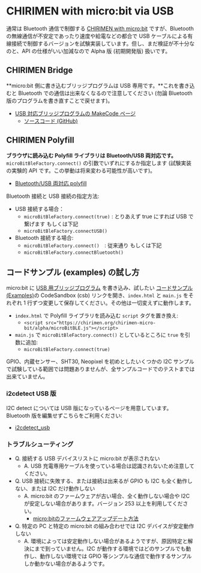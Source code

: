 # CHIRIMEN with micro:bit via USB

通常は Bluetooth 通信で制御する [CHIRIMEN with micro:bit](../) ですが、Bluetooth の無線通信が不安定であったり速度や給電などの都合で USB ケーブルによる有線接続で制御するバージョンを試験実装しています。但し、まだ検証が不十分なのと、API の仕様がいい加減なので Alpha 版 (初期開発版) 扱いです。

## CHIRIMEN Bridge

**micro:bit 側に書き込むブリッジプログラムは USB 専用です。**これを書き込むと Bluetooth での通信は出来なくなるので注意してください (勿論 Bluetooth 版のプログラムを書き直すことで戻せます)。

- [USB 対応ブリッジプログラムの MakeCode ページ](https://r.chirimen.org/makecode-chirimen-alpha)
  - [ソースコード (GitHub)](micro-bit-usb/)

## CHIRIMEN Polyfill

**ブラウザに読み込む Polyfill ライブラリは Bluetooth/USB 両対応です。**`microBitBleFactory.connect()` の引数でいずれにするか指定します (試験実装の実験的 API です。この挙動は将来変わる可能性が高いです)。

- [Bluetooth/USB 両対応 polyfill](https://chirimen.org/chirimen-micro-bit/alpha/microBitBLE.js)

Bluetooth 接続と USB 接続の指定方法:

- USB 接続する場合：
  - `microBitBleFactory.connect(true)` : とりあえず true にすれば USB で繋げます もしくは下記
  - `microBitBleFactory.connectUSB()`
- Bluetooth 接続する場合:
  - `microBitBleFactory.connect()`　: 従来通り もしくは下記
  - `microBitBleFactory.connectBluetooth()`

## コードサンプル (examples) の試し方

micro:bit に [USB 用ブリッジブログラム](https://r.chirimen.org/makecode-chirimen-alpha) を書き込み、試したい [コードサンプル (Examples)](../examples)の CodeSandbox (csb) リンクを開き、`index.html` と `main.js` をそれぞれ 1 行ずつ変更して保存してください。その他は一切変えずに動作します。

- `index.html` で Polyfill ライブラリを読み込む `script` タグを置き換え:
  - `<script src="https://chirimen.org/chirimen-micro-bit/alpha/microBitBLE.js"></script>`
- `main.js` で `microBitBleFactory.connect()` としているところに `true` を引数に追加:
  - `microBitBleFactory.connect(true)`

GPIO、内蔵センサー、SHT30, Neopixel を初めとしたいくつかの I2C サンプルで試験している範囲では問題ありませんが、全サンプルコードでのテストまでは出来ていません。

### i2cdetect USB 版

I2C detect については USB 版になっているページを用意しています。Bluetooth 版を編集せずこちらをご利用ください:

- [i2cdetect_usb](i2cdetect_usb/index.html)

### トラブルシューティング

- Q. 接続する USB デバイスリストに micro:bit が表示されない
  - A. USB 充電専用ケーブルを使っている場合は認識されないため注意してください。
- Q. USB 接続に失敗する、または接続は出来るが GPIO も I2C も全く動作しない、または I2C だけ動作しない
  - A. micro:bit のファームウェアが古い場合、全く動作しない場合や I2C が安定しない場合があります。バージョン 253 以上を利用してください。  
    - [micro:bitのファームウェアアップデート方法](https://microbit.org/get-started/user-guide/firmware/)
- Q. 特定の PC と特定の micro:bit の組み合わせでは I2C デバイスが安定動作しない
  - A. 環境によっては安定動作しない場合があるようですが、原因特定と解決にまで到っていません。I2C が動作する環境ではどのサンプルでも動作し、動作しない環境では GPIO 等シンプルな通信で動作するサンプルしか動かない場合があるようです。

